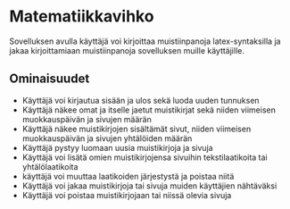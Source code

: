 # Matematiikkavihko
Sovelluksen avulla käyttäjä voi kirjoittaa muistiinpanoja latex-syntaksilla ja jakaa kirjoittamiaan muistiinpanoja sovelluksen muille käyttäjille.

## Ominaisuudet
- Käyttäjä voi kirjautua sisään ja ulos sekä luoda uuden tunnuksen
- Käyttäjä näkee omat ja itselle jaetut muistikirjat sekä niiden viimeisen muokkauspäivän ja sivujen määrän
- Käyttäjä näkee muistikirjojen sisältämät sivut, niiden viimeisen muokkauspäivän ja sivujen yhtälöiden määrän
- Käyttäjä pystyy luomaan uusia muistikirjoja ja sivuja
- Käyttäjä voi lisätä omien muistikirjojensa sivuihin tekstilaatikoita tai yhtälölaatikoita
- käyttäjä voi muuttaa laatikoiden järjestystä ja poistaa niitä
- Käyttäjä voi jakaa muistikirjoja tai sivuja muiden käyttäjien nähtäväksi
- Käyttäjä voi poistaa muistikirjojaan tai niissä olevia sivuja
